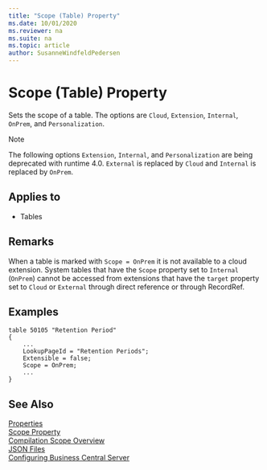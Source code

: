 ```yaml
---
title: "Scope (Table) Property"
ms.date: 10/01/2020
ms.reviewer: na
ms.suite: na
ms.topic: article
author: SusanneWindfeldPedersen
---
```


# Scope (Table) Property

Sets the scope of a table. The options are `Cloud`, `Extension`, `Internal`, `OnPrem`, and `Personalization`. 

> [!NOTE]  
> The following options `Extension`, `Internal`, and `Personalization` are being deprecated with runtime 4.0. `External` is replaced by `Cloud` and `Internal` is replaced by `OnPrem`.

## Applies to 

- Tables

## Remarks

When a table is marked with `Scope = OnPrem` it is not available to a cloud extension. System tables that have the `Scope` property set to `Internal` (`OnPrem`) cannot be accessed from extensions that have the `target` property set to `Cloud` or `External` through direct reference or through RecordRef.


## Examples

```AL
table 50105 "Retention Period"
{
    ...
    LookupPageId = "Retention Periods";
    Extensible = false;
    Scope = OnPrem;
    ...
}
```

## See Also  

[Properties](devenv-properties.md)  
[Scope Property](devenv-scope-property.md)  
[Compilation Scope Overview](../devenv-compilation-scope-overview.md)  
[JSON Files](../devenv-json-files.md)  
[Configuring Business Central Server](../../administration/configure-server-instance.md)  
